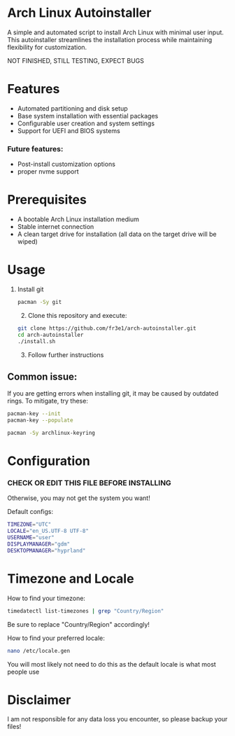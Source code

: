 # Arch Linux Autoinstaller

A simple and automated script to install Arch Linux with minimal user input. This autoinstaller streamlines the installation process while maintaining flexibility for customization.

NOT FINISHED, STILL TESTING, EXPECT BUGS 


# Features

- Automated partitioning and disk setup
- Base system installation with essential packages
- Configurable user creation and system settings
- Support for UEFI and BIOS systems

### Future features:
- Post-install customization options
- proper nvme support
# Prerequisites

- A bootable Arch Linux installation medium
- Stable internet connection
- A clean target drive for installation (all data on the target drive will be wiped)

# Usage

1. Install git
   ``` bash
   pacman -Sy git
   ```
   2. Clone this repository and execute:
   ```bash
   git clone https://github.com/fr3e1/arch-autoinstaller.git
   cd arch-autoinstaller
   ./install.sh
   ```
   3. Follow further instructions

  ## Common issue:
  If you are getting errors when installing git, it may be caused by outdated rings.
  To mitigate, try these:
   ```bash
   pacman-key --init
   pacman-key --populate
   ```
   ```bash
   pacman -Sy archlinux-keyring
   ```
  
      

# Configuration
### CHECK OR EDIT THIS FILE BEFORE INSTALLING
Otherwise, you may not get the system you want!

Default configs:
```bash
TIMEZONE="UTC"
LOCALE="en_US.UTF-8 UTF-8"
USERNAME="user"
DISPLAYMANAGER="gdm"
DESKTOPMANAGER="hyprland"
```

# Timezone and Locale

How to find your timezone:
``` bash
timedatectl list-timezones | grep "Country/Region"
```
Be sure to replace "Country/Region" accordingly!

How to find your preferred locale:
```bash
nano /etc/locale.gen
```
You will most likely not need to do this as the default locale is 
what most people use

# Disclaimer
I am not responsible for any data loss you encounter, so please backup your files!
